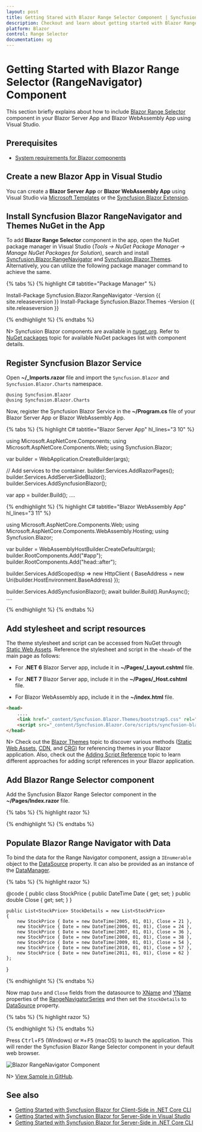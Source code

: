 ```yaml
---
layout: post
title: Getting Stared with Blazor Range Selector Component | Syncfusion
description: Checkout and learn about getting started with Blazor Range Selector component in Blazor Server App and Blazor WebAssembly App.
platform: Blazor
control: Range Selector
documentation: ug
---
```


# Getting Started with Blazor Range Selector (RangeNavigator) Component

This section briefly explains about how to include [Blazor Range Selector](https://www.syncfusion.com/blazor-components/blazor-range-selector) component in your Blazor Server App and Blazor WebAssembly App using Visual Studio.

## Prerequisites

* [System requirements for Blazor components](https://blazor.syncfusion.com/documentation/system-requirements)

## Create a new Blazor App in Visual Studio

You can create a **Blazor Server App** or **Blazor WebAssembly App** using Visual Studio via [Microsoft Templates](https://learn.microsoft.com/en-us/aspnet/core/blazor/tooling?view=aspnetcore-7.0) or the [Syncfusion Blazor Extension](https://blazor.syncfusion.com/documentation/visual-studio-integration/template-studio).

## Install Syncfusion Blazor RangeNavigator and Themes NuGet in the App

To add **Blazor Range Selector** component in the app, open the NuGet package manager in Visual Studio (*Tools → NuGet Package Manager → Manage NuGet Packages for Solution*), search and install [Syncfusion.Blazor.RangeNavigator](https://www.nuget.org/packages/Syncfusion.Blazor.RangeNavigator) and [Syncfusion.Blazor.Themes](https://www.nuget.org/packages/Syncfusion.Blazor.Themes/). Alternatively, you can utilize the following package manager command to achieve the same.

{% tabs %}
{% highlight C# tabtitle="Package Manager" %}

Install-Package Syncfusion.Blazor.RangeNavigator -Version {{ site.releaseversion }}
Install-Package Syncfusion.Blazor.Themes -Version {{ site.releaseversion }}

{% endhighlight %}
{% endtabs %}

N> Syncfusion Blazor components are available in [nuget.org](https://www.nuget.org/packages?q=syncfusion.blazor). Refer to [NuGet packages](https://blazor.syncfusion.com/documentation/nuget-packages) topic for available NuGet packages list with component details.

## Register Syncfusion Blazor Service

Open **~/_Imports.razor** file and import the `Syncfusion.Blazor` and `Syncfusion.Blazor.Charts` namespace.

```
@using Syncfusion.Blazor
@using Syncfusion.Blazor.Charts
```

Now, register the Syncfusion Blazor Service in the **~/Program.cs** file of your Blazor Server App or Blazor WebAssembly App. 

{% tabs %}
{% highlight C# tabtitle="Blazor Server App" hl_lines="3 10" %}

using Microsoft.AspNetCore.Components;
using Microsoft.AspNetCore.Components.Web;
using Syncfusion.Blazor;

var builder = WebApplication.CreateBuilder(args);

// Add services to the container.
builder.Services.AddRazorPages();
builder.Services.AddServerSideBlazor();
builder.Services.AddSyncfusionBlazor();

var app = builder.Build();
....

{% endhighlight %}
{% highlight C# tabtitle="Blazor WebAssembly App" hl_lines="3 11" %}

using Microsoft.AspNetCore.Components.Web;
using Microsoft.AspNetCore.Components.WebAssembly.Hosting;
using Syncfusion.Blazor;

var builder = WebAssemblyHostBuilder.CreateDefault(args);
builder.RootComponents.Add<App>("#app");
builder.RootComponents.Add<HeadOutlet>("head::after");

builder.Services.AddScoped(sp => new HttpClient { BaseAddress = new Uri(builder.HostEnvironment.BaseAddress) });

builder.Services.AddSyncfusionBlazor();
await builder.Build().RunAsync();
....

{% endhighlight %}
{% endtabs %}

## Add stylesheet and script resources

The theme stylesheet and script can be accessed from NuGet through [Static Web Assets](https://blazor.syncfusion.com/documentation/appearance/themes#static-web-assets). Reference the stylesheet and script in the `<head>` of the main page as follows: 

* For **.NET 6** Blazor Server app, include it in **~/Pages/_Layout.cshtml** file.

* For **.NET 7** Blazor Server app, include it in the **~/Pages/_Host.cshtml** file.

* For Blazor WebAssembly app, include it in the **~/index.html** file.

```html
<head>
    ....
    <link href="_content/Syncfusion.Blazor.Themes/bootstrap5.css" rel="stylesheet" />
    <script src="_content/Syncfusion.Blazor.Core/scripts/syncfusion-blazor.min.js" type="text/javascript"></script>
</head>
```
N> Check out the [Blazor Themes](https://blazor.syncfusion.com/documentation/appearance/themes) topic to discover various methods ([Static Web Assets](https://blazor.syncfusion.com/documentation/appearance/themes#static-web-assets), [CDN](https://blazor.syncfusion.com/documentation/appearance/themes#cdn-reference), and [CRG](https://blazor.syncfusion.com/documentation/common/custom-resource-generator)) for referencing themes in your Blazor application. Also, check out the [Adding Script Reference](https://blazor.syncfusion.com/documentation/common/adding-script-references) topic to learn different approaches for adding script references in your Blazor application.

## Add Blazor Range Selector component

Add the Syncfusion Blazor Range Selector component in the **~/Pages/Index.razor** file.

{% tabs %}
{% highlight razor %}

<SfRangeNavigator>

</SfRangeNavigator>

{% endhighlight %}
{% endtabs %}

## Populate Blazor Range Navigator with Data

To bind the data for the Range Navigator component, assign a `IEnumerable` object to the [DataSource](https://help.syncfusion.com/cr/blazor/Syncfusion.Blazor.Charts.RangeNavigatorSeries.html#Syncfusion_Blazor_Charts_RangeNavigatorSeries_DataSource) property. It can also be provided as an instance of the [DataManager](https://help.syncfusion.com/cr/blazor/Syncfusion.Blazor.DataManager.html).

{% tabs %}
{% highlight razor %}

@code {
    public class StockPrice
    {
        public DateTime Date { get; set; }
        public double Close { get; set; }
    }
    
    public List<StockPrice> StockDetails = new List<StockPrice>
    {
        new StockPrice { Date = new DateTime(2005, 01, 01), Close = 21 },
        new StockPrice { Date = new DateTime(2006, 01, 01), Close = 24 },
        new StockPrice { Date = new DateTime(2007, 01, 01), Close = 36 },
        new StockPrice { Date = new DateTime(2008, 01, 01), Close = 38 },
        new StockPrice { Date = new DateTime(2009, 01, 01), Close = 54 },
        new StockPrice { Date = new DateTime(2010, 01, 01), Close = 57 },
        new StockPrice { Date = new DateTime(2011, 01, 01), Close = 62 }
    };
}

{% endhighlight %}
{% endtabs %}

Now map `Date` and `Close` fields from the datasource to [XName](https://help.syncfusion.com/cr/blazor/Syncfusion.Blazor.Charts.RangeNavigatorSeries.html#Syncfusion_Blazor_Charts_RangeNavigatorSeries_XName) and [YName](https://help.syncfusion.com/cr/blazor/Syncfusion.Blazor.Charts.RangeNavigatorSeries.html#Syncfusion_Blazor_Charts_RangeNavigatorSeries_YName) properties of the [RangeNavigatorSeries](https://help.syncfusion.com/cr/blazor/Syncfusion.Blazor.Charts.RangeNavigatorSeries.html) and then set the `StockDetails` to [DataSource](https://help.syncfusion.com/cr/blazor/Syncfusion.Blazor.Charts.RangeNavigatorSeries.html#Syncfusion_Blazor_Charts_RangeNavigatorSeries_DataSource) property.

{% tabs %}
{% highlight razor %}

<SfRangeNavigator ValueType="RangeValueType.DateTime" IntervalType="RangeIntervalType.Years" LabelFormat="yyyy">
    <RangeNavigatorSeriesCollection>
        <RangeNavigatorSeries DataSource="@StockDetails" XName="Date" Type="RangeNavigatorType.Area" YName="Close"></RangeNavigatorSeries>
    </RangeNavigatorSeriesCollection>
</SfRangeNavigator>

{% endhighlight %}
{% endtabs %}

Press <kbd>Ctrl</kbd>+<kbd>F5</kbd> (Windows) or <kbd>⌘</kbd>+<kbd>F5</kbd> (macOS) to launch the application. This will render the Syncfusion Blazor Range Selector component in your default web browser.

![Blazor RangeNavigator Component](images/blazor-range-navigator.png)

N> [View Sample in GitHub](https://github.com/SyncfusionExamples/Blazor-Getting-Started-Examples/tree/main/RangeSelector).

## See also

* [Getting Started with Syncfusion Blazor for Client-Side in .NET Core CLI](https://blazor.syncfusion.com/documentation/getting-started/blazor-webassembly-dotnet-cli)
* [Getting Started with Syncfusion Blazor for Server-Side in Visual Studio](https://blazor.syncfusion.com/documentation/getting-started/blazor-server-side-visual-studio)
* [Getting Started with Syncfusion Blazor for Server-Side in .NET Core CLI](https://blazor.syncfusion.com/documentation/getting-started/blazor-server-side-dotnet-cli)
